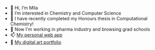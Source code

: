 - 👋 Hi, I’m Mila
- 👀 I’m interested in Chemistry and Computer Science
- 🌱 I have recently completed my Honours thesis in Computational Chemistry!
- 🌱 Now I'm working in pharma industry and browsing grad schools
- 📫 [My personal web app](https://lsyurievna.pythonanywhere.com/)
- 🎨 [My digital art portfolio](https://miladmc.000webhostapp.com/)

